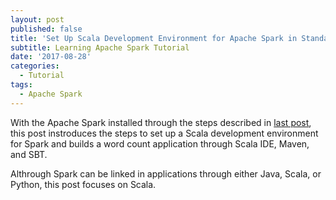 ```yaml
---
layout: post
published: false
title: 'Set Up Scala Development Environment for Apache Spark in Standalone Mode '
subtitle: Learning Apache Spark Tutorial
date: '2017-08-28'
categories:
  - Tutorial
tags:
  - Apache Spark
---
```


With the Apache Spark installed through the steps described in [last post](http://leifengblog.net/blog/install-apache-spark-in-standalone-mode-on-windows/), this post instroduces the steps to set up a Scala development environment for  Spark and builds a word count application through Scala IDE, Maven, and SBT. 

Althrough Spark can be linked in applications through either Java, Scala, or Python, this post focuses on Scala.  
